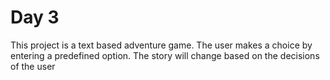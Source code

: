 # Day 3
This project is a text based adventure game. The user makes a choice by entering a predefined option. The story will change based on the decisions of the user
